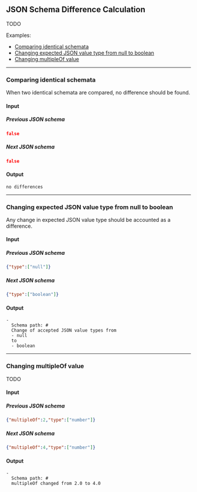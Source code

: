 ## JSON Schema Difference Calculation
TODO



Examples:

- [Comparing identical schemata](#comparing-identical-schemata)
- [Changing expected JSON value type from null to boolean](#changing-expected-json-value-type-from-null-to-boolean)
- [Changing multipleOf value](#changing-multipleof-value)
---
### Comparing identical schemata
When two identical schemata are compared, no difference should be found.

#### Input
##### Previous JSON schema
```json
false
```
##### Next JSON schema
```json
false
```
#### Output
```
no differences
```
---
### Changing expected JSON value type from null to boolean
Any change in expected JSON value type should be accounted as a difference.

#### Input
##### Previous JSON schema
```json
{"type":["null"]}
```
##### Next JSON schema
```json
{"type":["boolean"]}
```
#### Output
```
-
  Schema path: #
  Change of accepted JSON value types from 
  - null
  to
  - boolean
```
---
### Changing multipleOf value
TODO

#### Input
##### Previous JSON schema
```json
{"multipleOf":2,"type":["number"]}
```
##### Next JSON schema
```json
{"multipleOf":4,"type":["number"]}
```
#### Output
```
-
  Schema path: #
  multipleOf changed from 2.0 to 4.0
```
